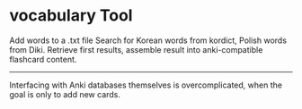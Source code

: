 <h1>vocabulary Tool</h1>

Add words to a .txt file
Search for Korean words from kordict, Polish words from Diki.
Retrieve first results, assemble result into anki-compatible flashcard content.


---

Interfacing with Anki databases themselves is overcomplicated, when the goal is only to add new cards.
